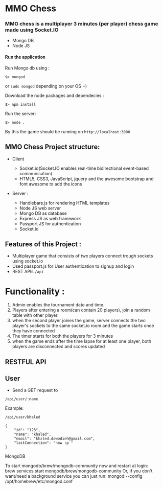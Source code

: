 # MMO Chess

### MMO chess is a multiplayer 3 minutes (per player) chess game made using Socket.IO

* Mongo DB
* Node JS

#### Run the application

Run Mongo db using :

```
$> mongod
```

or `sudo mongod` depending on your OS =)


Download the node packages and dependecies :
```
$> npm install
```

Run the server:
```
$> node .
```

By this the game should be running on `http://localhost:3000`

## MMO Chess Project structure:

* Client  
    * Socket.io(Socket.IO enables real-time bidirectional event-based communication)
    * HTML5, CSS3, JavaScript, jquery and the awesome bootstrap and font awesome to add the icons


* Server :
    * Handlebars.js for rendering HTML templates
    * Node JS web server
    * Mongo DB as database
    * Express JS as web framework
    * Passport JS for authentication
    * Socket.io


## Features of this Project :

* Multiplayer game that consists of two players connect trough sockets using socket.io
* Used passport.js for User authentication to signup and login
* REST APIs `/api`


# Functionality :

1. Admin enables the tournament date and time.
2. Players after entering a room(can contain 20 players), join a random table with other player.
3. when the second player joines the game, server connects the two player's sockets to the same socket.io room and the game starts once they have connected
4. The timer starts for both the players for 3 minutes
5. when the game ends after the time lapse for at least one player, both players are disconnected and scores updated

## RESTFUL API

## User

* Send a GET request to

`` /api/user/:name ``

Example:

``
/api/user/khaled
``

```
{
    "id": "123",
    "name": "khaled",
    "email": "khaled.dawodieh@gmail.com",
    "lastConnection": "now :p "
}
```


MongoDB

To start mongodb/brew/mongodb-community now and restart at login:
  brew services start mongodb/brew/mongodb-community
Or, if you don't want/need a background service you can just run:
  mongod --config /opt/homebrew/etc/mongod.conf
